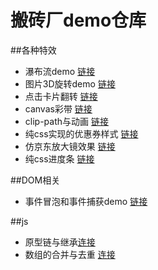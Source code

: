 # 搬砖厂demo仓库

##各种特效

- 瀑布流demo [链接](https://github.com/Himmas/Himmas_demo/tree/gh-pages/waterfall-flow)
- 图片3D旋转demo [链接](https://github.com/Himmas/Himmas_demo/tree/gh-pages/3d-rotate)
- 点击卡片翻转 [链接](https://github.com/Himmas/Himmas_demo/tree/gh-pages/rolling-over)
- canvas彩带 [链接](https://github.com/Himmas/Himmas_demo/tree/gh-pages/colours-bar)
- clip-path与动画 [链接](https://github.com/Himmas/Himmas_demo/tree/gh-pages/clip-path)
- 纯css实现的优惠券样式 [链接](https://github.com/Himmas/Himmas_demo/tree/gh-pages/discount)
- 仿京东放大镜效果 [链接](https://github.com/Himmas/Himmas_demo/tree/gh-pages/magnifying)
- 纯css进度条 [链接](https://github.com/Himmas/Himmas_demo/tree/gh-pages/progress-bar)

##DOM相关

- 事件冒泡和事件捕获demo [链接](https://github.com/Himmas/Himmas_demo/tree/gh-pages/event-bubbling)

##js
- 原型链与继承[连接](https://github.com/Himmas/Himmas_demo/tree/gh-pages/prototype-chain)
- 数组的合并与去重 [连接](https://github.com/Himmas/Himmas_demo/tree/gh-pages/array-concat)

